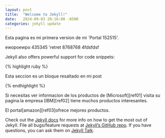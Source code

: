 ```yaml
---
layout: post
title:  "Welcome to Jekyll!"
date:   2024-09-03 20:16:08 -0500
categories: jekyll update
---
```

Esta pagina es mi primera version de mi `Portal 152515'.

ewopoewpo 435345 'retret 8768768 4fdsfdsf

Jekyll also offers powerful support for code snippets:

{% highlight ruby %}

Esta seccion es un bloque
resaltado en mi post

{% endhighlight %}

Si necesitas ver informacion de los productos de [Microsoft][ref01] visita su pagina.la empresa [IBM][ref02] tiene muchos
productos interesantes.

El portal[amazon][ref03]ofrece mejores productos.


Check out the [Jekyll docs][jekyll-docs] for more info on how to get the most out of Jekyll. File all bugs/feature requests at [Jekyll’s GitHub repo][jekyll-gh]. If you have questions, you can ask them on [Jekyll Talk][jekyll-talk].

[jekyll-docs]: https://www.microsoft.com/es-pe
[jekyll-gh]:   https://www.ibm.com/mx-es
[jekyll-talk]: https://www.amazon.com/

